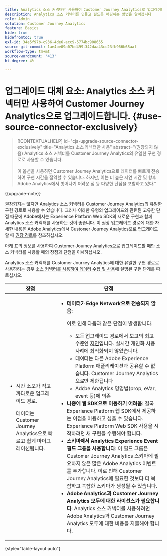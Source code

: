 ```yaml
---
title: Analytics 소스 커넥터만 사용하여 Customer Journey Analytics로 업그레이드
description: Analytics 소스 커넥터를 만들고 필드를 매핑하는 방법을 알아봅니다
role: Admin
solution: Customer Journey Analytics
feature: Basics
hide: true
hidefromtoc: true
exl-id: 34e5f97b-c936-4de6-acc9-5774bc908655
source-git-commit: 1ae4be09a07bd4991342daa43cc23fb966b68aaf
workflow-type: tm+mt
source-wordcount: '413'
ht-degree: 4%

---
```


# 업그레이드 대체 요소: Analytics 소스 커넥터만 사용하여 Customer Journey Analytics으로 업그레이드합니다. {#use-source-connector-exclusively}

<!-- markdownlint-disable MD034 -->

>[!CONTEXTUALHELP]
>id="cja-upgrade-source-connector-exclusively"
>title="Analytics 소스 커넥터만 사용"
>abstract="(권장되지 않음) Analytics 소스 커넥터를 Customer Journey Analytics의 유일한 구현 경로로 사용할 수 있습니다. <br><br>이 옵션을 사용하면 Customer Journey Analytics으로 데이터를 빠르게 전송하여 구현 시간을 절약할 수 있습니다. 하지만, 이는 더 높은 지연 시간 및 향후 Adobe Analytics에서 벗어나기 어려운 점 등 다양한 단점을 포함하고 있다."

<!-- markdownlint-enable MD034 -->

{{upgrade-note}}

권장되지는 않지만 Analytics 소스 커넥터를 Customer Journey Analytics의 유일한 구현 경로로 사용할 수 있습니다. 그러나 이러한 유형의 업그레이드와 관련된 고유한 단점 때문에 Adobe에서는 Experience Platform Web SDK의 새로운 구현과 함께 Analytics 소스 커넥터를 사용하는 것이 좋습니다. 이 권장 업그레이드 경로에 대한 자세한 내용은 Adobe Analytics에서 Customer Journey Analytics으로 업그레이드할 때 [권장 경로](/help/getting-started/cja-upgrade/cja-upgrade-recommendations.md)를 참조하십시오.

아래 표의 정보를 사용하여 Customer Journey Analytics으로 업그레이드할 때만 소스 커넥터를 사용할 때의 장점과 단점을 이해하십시오.

Analytics 소스 커넥터를 Customer Journey Analytics에 대한 유일한 구현 경로로 사용하려는 경우 [소스 커넥터를 사용하여 데이터 수집 및 사용](/help/data-ingestion/sources.md)에 설명된 구현 단계를 따르십시오.

| 장점 | 단점 |
|----------|---------|
| <ul><li>시간 소모가 적고 까다로운 업그레이드 경로. <p>데이터는 Customer Journey Analytics으로 빠르고 쉽게 마이그레이션됩니다.</p></li></ul> | <ul><li>**데이터가 Edge Network으로 전송되지 않음**: <p>이로 인해 다음과 같은 단점이 발생합니다.</p><ul><li>모든 업그레이드 경로에서 보고의 최고 수준인 [지연](/help/technotes/guardrails.md#latencies)입니다. 실시간 개인화 사용 사례에 최적화되지 않았습니다.</li><li>데이터는 다른 Adobe Experience Platform 애플리케이션과 공유할 수 없습니다. Customer Journey Analytics으로만 제한됩니다</li><li>Adobe Analytics 명명법(prop, eVar, event 등)에 의존</li></ul><li>**나중에 웹 SDK으로 이동하기 어려움**: 결국 Experience Platform 웹 SDK에서 제공하는 이점을 이용하고 싶을 수 있습니다. Experience Platform Web SDK 사용을 시작하려면 새 구현을 수행해야 합니다.</li><li>**스키마에서 Analytics Experience Event 필드 그룹을 사용합니다**: 이 필드 그룹은 Customer Journey Analytics 스키마에 필요하지 않은 많은 Adobe Analytics 이벤트를 추가합니다.  이로 인해 Customer Journey Analytics에 필요한 것보다 더 복잡하고 복잡한 스키마가 생성될 수 있습니다.</li><li>**Adobe Analytics과 Customer Journey Analytics 모두에 대한 라이선스가 필요합니다**: Analytics 소스 커넥터를 사용하려면 Adobe Analytics과 Customer Journey Analytics 모두에 대한 비용을 지불해야 합니다.</li></ul> |

{style="table-layout:auto"}
